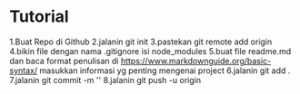 # Tutorial

1.Buat Repo di Github
2.jalanin git init
3.pastekan git remote add origin <alamat repo>
4.bikin file dengan nama .gitignore isi node_modules
5.buat file readme.md dan baca format penulisan di https://www.markdownguide.org/basic-syntax/ masukkan informasi yg penting mengenai project
6.jalanin git add .
7.jalanin git commit -m '<pesan>'
8.jalanin git push -u origin <branch>
